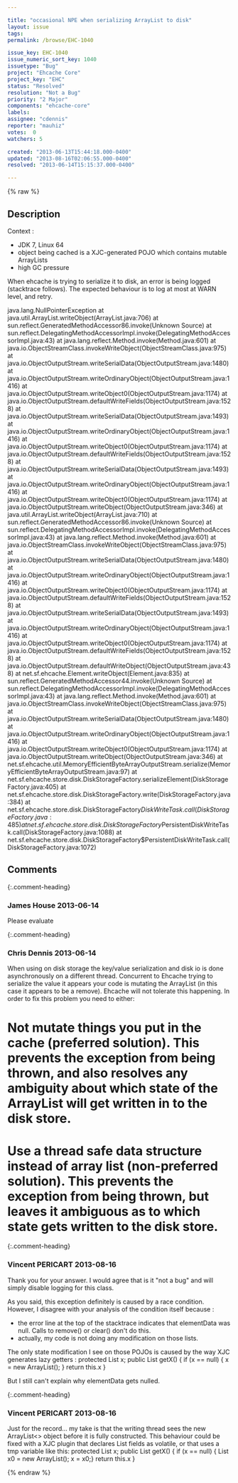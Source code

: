 ```yaml
---

title: "occasional NPE when serializing ArrayList to disk"
layout: issue
tags: 
permalink: /browse/EHC-1040

issue_key: EHC-1040
issue_numeric_sort_key: 1040
issuetype: "Bug"
project: "Ehcache Core"
project_key: "EHC"
status: "Resolved"
resolution: "Not a Bug"
priority: "2 Major"
components: "ehcache-core"
labels: 
assignee: "cdennis"
reporter: "mauhiz"
votes:  0
watchers: 5

created: "2013-06-13T15:44:18.000-0400"
updated: "2013-08-16T02:06:55.000-0400"
resolved: "2013-06-14T15:15:37.000-0400"

---
```




{% raw %}



## Description

<div markdown="1" class="description">

Context :
- JDK 7, Linux 64
- object being cached is a XJC-generated POJO which contains mutable ArrayLists
- high GC pressure

When ehcache is trying to serialize it to disk, an error is being logged (stacktrace follows).
The expected behaviour is to log at most at WARN level, and retry.

java.lang.NullPointerException
     at java.util.ArrayList.writeObject(ArrayList.java:706)
     at sun.reflect.GeneratedMethodAccessor86.invoke(Unknown Source)
     at sun.reflect.DelegatingMethodAccessorImpl.invoke(DelegatingMethodAccessorImpl.java:43)
     at java.lang.reflect.Method.invoke(Method.java:601)
     at java.io.ObjectStreamClass.invokeWriteObject(ObjectStreamClass.java:975)
     at java.io.ObjectOutputStream.writeSerialData(ObjectOutputStream.java:1480)
     at java.io.ObjectOutputStream.writeOrdinaryObject(ObjectOutputStream.java:1416)
     at java.io.ObjectOutputStream.writeObject0(ObjectOutputStream.java:1174)
     at java.io.ObjectOutputStream.defaultWriteFields(ObjectOutputStream.java:1528)
     at java.io.ObjectOutputStream.writeSerialData(ObjectOutputStream.java:1493)
     at java.io.ObjectOutputStream.writeOrdinaryObject(ObjectOutputStream.java:1416)
     at java.io.ObjectOutputStream.writeObject0(ObjectOutputStream.java:1174)
     at java.io.ObjectOutputStream.defaultWriteFields(ObjectOutputStream.java:1528)
     at java.io.ObjectOutputStream.writeSerialData(ObjectOutputStream.java:1493)
     at java.io.ObjectOutputStream.writeOrdinaryObject(ObjectOutputStream.java:1416)
     at java.io.ObjectOutputStream.writeObject0(ObjectOutputStream.java:1174)
     at java.io.ObjectOutputStream.writeObject(ObjectOutputStream.java:346)
     at java.util.ArrayList.writeObject(ArrayList.java:710)
     at sun.reflect.GeneratedMethodAccessor86.invoke(Unknown Source)
     at sun.reflect.DelegatingMethodAccessorImpl.invoke(DelegatingMethodAccessorImpl.java:43)
     at java.lang.reflect.Method.invoke(Method.java:601)
     at java.io.ObjectStreamClass.invokeWriteObject(ObjectStreamClass.java:975)
     at java.io.ObjectOutputStream.writeSerialData(ObjectOutputStream.java:1480)
     at java.io.ObjectOutputStream.writeOrdinaryObject(ObjectOutputStream.java:1416)
     at java.io.ObjectOutputStream.writeObject0(ObjectOutputStream.java:1174)
     at java.io.ObjectOutputStream.defaultWriteFields(ObjectOutputStream.java:1528)
     at java.io.ObjectOutputStream.writeSerialData(ObjectOutputStream.java:1493)
     at java.io.ObjectOutputStream.writeOrdinaryObject(ObjectOutputStream.java:1416)
     at java.io.ObjectOutputStream.writeObject0(ObjectOutputStream.java:1174)
     at java.io.ObjectOutputStream.defaultWriteFields(ObjectOutputStream.java:1528)
     at java.io.ObjectOutputStream.defaultWriteObject(ObjectOutputStream.java:438)
     at net.sf.ehcache.Element.writeObject(Element.java:835)
     at sun.reflect.GeneratedMethodAccessor44.invoke(Unknown Source)
     at sun.reflect.DelegatingMethodAccessorImpl.invoke(DelegatingMethodAccessorImpl.java:43)
     at java.lang.reflect.Method.invoke(Method.java:601)
     at java.io.ObjectStreamClass.invokeWriteObject(ObjectStreamClass.java:975)
     at java.io.ObjectOutputStream.writeSerialData(ObjectOutputStream.java:1480)
     at java.io.ObjectOutputStream.writeOrdinaryObject(ObjectOutputStream.java:1416)
     at java.io.ObjectOutputStream.writeObject0(ObjectOutputStream.java:1174)
     at java.io.ObjectOutputStream.writeObject(ObjectOutputStream.java:346)
     at net.sf.ehcache.util.MemoryEfficientByteArrayOutputStream.serialize(MemoryEfficientByteArrayOutputStream.java:97)
     at net.sf.ehcache.store.disk.DiskStorageFactory.serializeElement(DiskStorageFactory.java:405)
     at net.sf.ehcache.store.disk.DiskStorageFactory.write(DiskStorageFactory.java:384)
     at net.sf.ehcache.store.disk.DiskStorageFactory$DiskWriteTask.call(DiskStorageFactory.java:485)
     at net.sf.ehcache.store.disk.DiskStorageFactory$PersistentDiskWriteTask.call(DiskStorageFactory.java:1088)
     at net.sf.ehcache.store.disk.DiskStorageFactory$PersistentDiskWriteTask.call(DiskStorageFactory.java:1072)



</div>

## Comments


{:.comment-heading}
### **James House** <span class="date">2013-06-14</span>

<div markdown="1" class="comment">

Please evaluate

</div>


{:.comment-heading}
### **Chris Dennis** <span class="date">2013-06-14</span>

<div markdown="1" class="comment">

When using on disk storage the key/value serialization and disk io is done asynchronously on a different thread.  Concurrent to Ehcache trying to serialize the value it appears your code is mutating the ArrayList (in this case it appears to be a remove).  Ehcache will not tolerate this happening.  In order to fix this problem you need to either:

# Not mutate things you put in the cache (preferred solution).  This prevents the exception from being thrown, and also resolves any ambiguity about which state of the ArrayList will get written in to the disk store.
# Use a thread safe data structure instead of array list (non-preferred solution).  This prevents the exception from being thrown, but leaves it ambiguous as to which state gets written to the disk store.

</div>


{:.comment-heading}
### **Vincent PERICART** <span class="date">2013-08-16</span>

<div markdown="1" class="comment">

Thank you for your answer.
I would agree that is it "not a bug" and will simply disable logging for this class.

As you said, this exception definitely is caused by a race condition. However, I disagree with your analysis of the condition itself because :
- the error line at the top of the stacktrace indicates that elementData was null. Calls to remove() or clear() don't do this.
- actually, my code is not doing any modification on those lists.

The only state modification I see on those POJOs is caused by the way XJC generates lazy getters :
protected List<X> x;
public List<X> getX() \{
	if (x == null) \{
		x = new ArrayList<X>();
	\}
	return this.x
\}

But I still can't explain why elementData gets nulled.

</div>


{:.comment-heading}
### **Vincent PERICART** <span class="date">2013-08-16</span>

<div markdown="1" class="comment">

Just for the record... my take is that the writing thread sees the new ArrayList<> object before it is fully constructed.
This behaviour could be fixed with a XJC plugin that declares List fields as volatile, or that uses a tmp variable like this:
protected List<X> x;
public List<X> getX() \{
if (x == null) \{ List<X> x0 = new ArrayList<X>(); x = x0;\}
return this.x
\}

</div>



{% endraw %}
